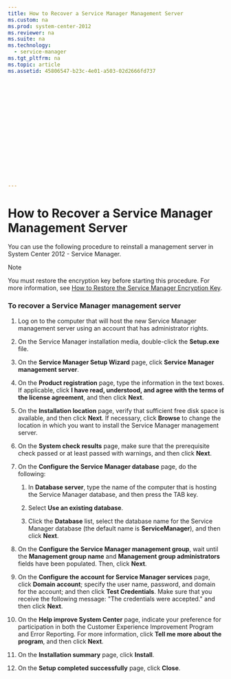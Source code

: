 ```yaml
---
title: How to Recover a Service Manager Management Server
ms.custom: na
ms.prod: system-center-2012
ms.reviewer: na
ms.suite: na
ms.technology: 
  - service-manager
ms.tgt_pltfrm: na
ms.topic: article
ms.assetid: 45806547-b23c-4e01-a503-02d2666fd737


















---
```

# How to Recover a Service Manager Management Server
You can use the following procedure to reinstall a management server in System Center 2012 - Service Manager.  
  
> [!NOTE]  
>  You must restore the encryption key before starting this procedure. For more information, see [How to Restore the Service Manager Encryption Key](../../../sm/manage/disaster/How-to-Restore-the-Service-Manager-Encryption-Key.md).  
  
### To recover a Service Manager management server  
  
1.  Log on to the computer that will host the new Service Manager management server using an account that has administrator rights.  
  
2.  On the Service Manager installation media, double\-click the **Setup.exe** file.  
  
3.  On the **Service Manager Setup Wizard** page, click **Service Manager management server**.  
  
4.  On the **Product registration** page, type the information in the text boxes. If applicable, click **I have read, understood, and agree with the terms of the license agreement**, and then click **Next**.  
  
5.  On the **Installation location** page, verify that sufficient free disk space is available, and then click **Next**. If necessary, click **Browse** to change the location in which you want to install the Service Manager management server.  
  
6.  On the **System check results** page, make sure that the prerequisite check passed or at least passed with warnings, and then click **Next**.  
  
7.  On the **Configure the Service Manager database** page, do the following:  
  
    1.  In **Database server**, type the name of the computer that is hosting the Service Manager database, and then press the TAB key.  
  
    2.  Select **Use an existing database**.  
  
    3.  Click the **Database** list, select the database name for the Service Manager database \(the default name is **ServiceManager**\), and then click **Next**.  
  
8.  On the **Configure the Service Manager management group**, wait until the **Management group name** and **Management group administrators** fields have been populated. Then, click **Next**.  
  
9. On the **Configure the account for Service Manager services** page, click **Domain account**; specify the user name, password, and domain for the account; and then click **Test Credentials**. Make sure that you receive the following message: "The credentials were accepted." and then click **Next**.  
  
10. On the **Help improve System Center** page, indicate your preference for participation in both the Customer Experience Improvement Program and Error Reporting. For more information, click **Tell me more about the program**, and then click **Next**.  
  
11. On the **Installation summary** page, click **Install**.  
  
12. On the **Setup completed successfully** page, click **Close**.
